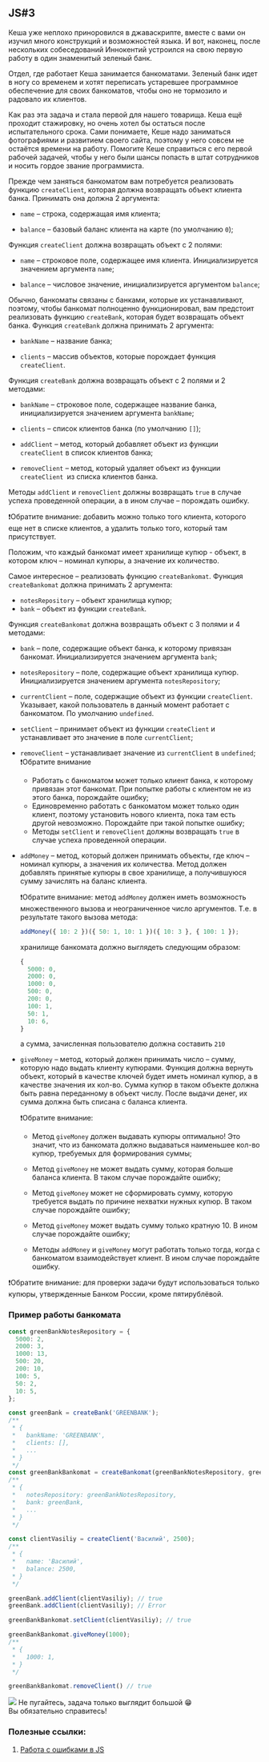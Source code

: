 ## JS#3

Кеша уже неплохо приноровился в джаваскрипте, вместе с вами он изучил много конструкций и возможностей языка. И вот, наконец, после нескольких собеседований Иннокентий устроился на свою первую работу в один знаменитый зеленый банк.

Отдел, где работает Кеша занимается банкоматами. Зеленый банк идет в ногу со временем и хотят переписать устаревшее программное обеспечение для своих банкоматов, чтобы оно не тормозило и радовало их клиентов.

Как раз эта задача и стала первой для нашего товарища. Кеша ещё проходит стажировку, но очень хотел бы остаться после испытательного срока. Сами понимаете, Кеше надо заниматься фотографиями и развитием своего сайта, поэтому у него совсем не остаётся времени на работу. Помогите Кеше справиться с его первой рабочей задачей, чтобы у него были шансы попасть в штат сотрудников и носить гордое звание программиста.

Прежде чем заняться банкоматом вам потребуется реализовать функцию ``createClient``, которая должна возвращать объект клиента банка. Принимать она должна 2 аргумента:

-   ``name`` – строка, содержащая имя клиента;
    
-   ``balance`` – базовый баланс клиента на карте (по умолчанию ``0``);
      
Функция ``createClient`` должна возвращать объект с 2 полями:

-   ``name`` – строковое поле, содержащее имя клиента. Инициализируется значением аргумента ``name``;
    
-   ``balance`` – числовое значение, инициализируется аргументом ``balance``;

Обычно, банкоматы связаны с банками, которые их устанавливают, поэтому, чтобы банкомат полноценно функционировал, вам предстоит реализовать функцию ``createBank``, которая будет возвращать объект банка. Функция ``createBank`` должна принимать 2 аргумента:

-   ``bankName`` – название банка;
    
-   ``clients`` – массив объектов, которые порождает функция ``createClient``.
    
Функция ``createBank`` должна возвращать объект с 2 полями и 2 методами:

-   ``bankName`` – строковое поле, содержащее название банка, инициализируется значением аргумента ``bankName``;
    
-   ``clients`` – список клиентов банка (по умолчанию ``[]``);
      
-   ``addClient`` – метод, который добавляет объект из функции ``createClient`` в список клиентов банка;
    
-   ``removeClient`` – метод, который удаляет объект из функции ``createClient ``из списка клиентов банка.
    
Методы ``addClient`` и ``removeClient`` должны возвращать ``true`` в случае успеха проведенной операции, а в ином случае – порождать ошибку.

❗Обратите внимание: добавить можно только того клиента, которого еще нет в списке клиентов, а удалить только того, который там присутствует.

Положим, что каждый банкомат имеет хранилище купюр - объект, в котором ключ – номинал купюры, а значение их количество.

Самое интересное – реализовать функцию ``createBankomat``. Функция ``createBankomat`` должна принимать 2 аргумента:

-   ``notesRepository`` – объект хранилища купюр;
-   ``bank`` – объект из функции ``createBank``.
    
Функция ``createBankomat`` должна возвращать объект с 3 полями и 4 методами:
-  ``bank`` – поле, содержащие объект банка, к которому привязан банкомат. Инициализируется значением аргумента ``bank``;

-   ``notesRepository`` – поле, содержащие объект хранилища купюр. Инициализируется значением аргумента ``notesRepository``;
    
-   ``currentClient`` – поле, содержащие объект из функции ``createClient``. Указывает, какой пользователь в данный момент работает с банкоматом. По умолчанию ``undefined``.
    
-   ``setClient`` – принимает объект из функции ``createClient`` и устанавливает это значение в поле ``currentClient``;
    
-   ``removeClient`` – устанавливает значение из ``currentClient`` в ``undefined``;
	❗Обратите внимание
	   * Работать с банкоматом может только клиент банка, к которому привязан этот банкомат. При попытке работы с клиентом не из этого банка, порождайте ошибку;
	   * Единовременно работать с банкоматом может только один клиент, поэтому установить нового клиента, пока там есть другой невозможно. Порождайте при такой попытке ошибку;
	   * Методы ``setClient`` и ``removeClient`` должны возвращать ``true`` в случае успеха проведенной операции.
    
-   ``addMoney`` – метод, который должен принимать объекты, где ключ – номинал купюры, а значения их количества. Метод должен добавлять принятые купюры в свое хранилище, а получившуюся сумму зачислять на баланс клиента.
    
	❗Обратите внимание: метод ``addMoney`` должен иметь возможность множественного вызова и неограниченное число аргументов. Т.е. в результате такого вызова метода:
	
	```js
	addMoney({ 10: 2 })({ 50: 1, 10: 1 })({ 10: 3 }, { 100: 1 });
	```
	хранилище банкомата должно выглядеть следующим образом:
	```js
	{
	  5000: 0,
	  2000: 0,
	  1000: 0,
	  500: 0,
	  200: 0,
	  100: 1,
	  50: 1,
	  10: 6,
	}
	```
	а сумма, зачисленная пользователю должна составить ``210``

-   ``giveMoney`` – метод, который должен принимать число – сумму, которую надо выдать клиенту купюрами. Функция должна вернуть объект, который в качестве ключей будет иметь номинал купюр, а в качестве значения их кол-во. Сумма купюр в таком объекте должна быть равна переданному в объект числу. После выдачи денег, их сумма должна быть списана с баланса клиента.

	❗Обратите внимание:

	-   Метод ``giveMoney`` должен выдавать купюры оптимально! Это значит, что из банкомата должно выдаваться наименьшее кол-во купюр, требуемых для формирования суммы;
	    
	-   Метод ``giveMoney`` не может выдать сумму, которая больше баланса клиента. В таком случае порождайте ошибку;
	    
	-   Метод ``giveMoney`` может не сформировать сумму, которую требуется выдать по причине нехватки нужных купюр. В таком случае порождайте ошибку;
	    
	-   Метод ``giveMoney`` может выдать сумму только кратную 10. В ином случае порождайте ошибку;
	    
	-   Методы ``addMoney`` и ``giveMoney`` могут работать только тогда, когда с банкоматом взаимодействует клиент. В ином случае порождайте ошибку.
    
❗Обратите внимание: для проверки задачи будут использоваться только купюры, утвержденные Банком России, кроме пятирублёвой.

### Пример работы банкомата
```js
const greenBankNotesRepository = {
  5000: 2,
  2000: 3,
  1000: 13,
  500: 20,
  200: 10,
  100: 5,
  50: 2,
  10: 5,
};

const greenBank = createBank('GREENBANK');
/**
 * {
 *   bankName: 'GREENBANK',
 *   clients: [],
 *   ...
 * }
 */
const greenBankBankomat = createBankomat(greenBankNotesRepository, greenBank);
/**
 * {
 *   notesRepository: greenBankNotesRepository,
 *   bank: greenBank,
 *   ...
 * }
 */

const clientVasiliy = createClient('Василий', 2500);
/**
 * {
 *   name: 'Василий',
 *   balance: 2500,
 * }
 */

greenBank.addClient(clientVasiliy); // true
greenBank.addClient(clientVasiliy); // Error

greenBankBankomat.setClient(clientVasiliy); // true

greenBankBankomat.giveMoney(1000);
/**
 * {
 *   1000: 1,
 * }
 */

greenBankBankomat.removeClient() // true
```

**![](https://lh5.googleusercontent.com/YbvJW1jBcwtaa9IFUwp8aE6s-OaZbm1dGiSpoDc2H5KjDzAvCzRbQLkvwXyzyIR3vlZ4aCcdVlAuzVquJCpnkRmsXaGv0h35pV1N1ssUX2qrPwSTzWNuXSIXqCUO2EqJvgUqAiH2)**
Не пугайтесь, задача только выглядит большой 😁 <br/>
Вы обязательно справитесь!

### Полезные ссылки:
1. [Работа с ошибками в JS](https://developer.mozilla.org/ru/docs/Web/JavaScript/Reference/Global_Objects/Error)
